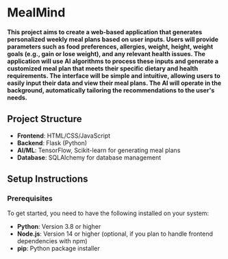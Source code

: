 # MealMind
#### This project aims to create a web-based application that generates personalized weekly meal plans based on user inputs. Users will provide parameters such as food preferences, allergies, weight, height, weight goals (e.g., gain or lose weight), and any relevant health issues. The application will use AI algorithms to process these inputs and generate a customized meal plan that meets their specific dietary and health requirements. The interface will be simple and intuitive, allowing users to easily input their data and view their meal plans. The AI will operate in the background, automatically tailoring the recommendations to the user's needs.

## Project Structure
- **Frontend**: HTML/CSS/JavaScript
- **Backend**: Flask (Python)
- **AI/ML**: TensorFlow, Scikit-learn for generating meal plans
- **Database**: SQLAlchemy for database management

## Setup Instructions

### Prerequisites
To get started, you need to have the following installed on your system:
- **Python**: Version 3.8 or higher
- **Node.js**: Version 14 or higher (optional, if you plan to handle frontend dependencies with npm)
- **pip**: Python package installer
